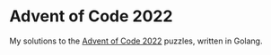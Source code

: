 # Advent of Code 2022

My solutions to the [Advent of Code 2022](https://adventofcode.com/2022) puzzles, written in Golang.
